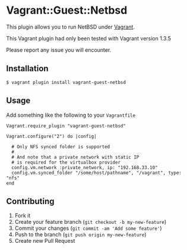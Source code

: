 # Vagrant::Guest::Netbsd

This plugin allows you to run NetBSD under [Vagrant][vagrant].

This Vagrant plugin had only been tested with Vagrant version 1.3.5

Please report any issue you will encounter.

## Installation


    $ vagrant plugin install vagrant-guest-netbsd


## Usage

Add something like the following to your `Vagrantfile`


    Vagrant.require_plugin "vagrant-guest-netbsd"
  
    Vagrant.configure("2") do |config|
      
      # Only NFS synced folder is supported
      #
      # And note that a private network with static IP
      # is required for the virtualbox provider
      config.vm.network :private_network, ip: "192.168.33.10"
      config.vm.synced_folder "/some/host/pathname", "/vagrant", type: "nfs"
    end


## Contributing

1. Fork it
2. Create your feature branch (`git checkout -b my-new-feature`)
3. Commit your changes (`git commit -am 'Add some feature'`)
4. Push to the branch (`git push origin my-new-feature`)
5. Create new Pull Request


[vagrant]: http://www.vagrantup.com/ "Vagrant"
